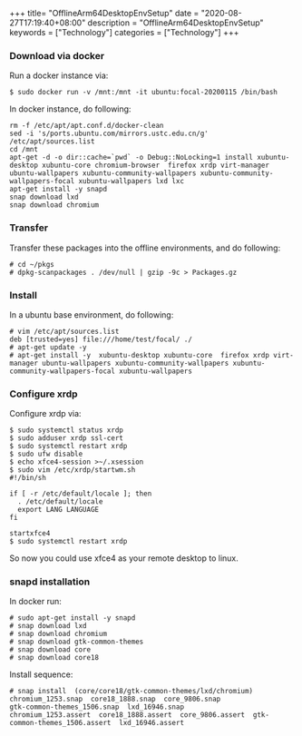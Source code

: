 +++
title= "OfflineArm64DesktopEnvSetup"
date = "2020-08-27T17:19:40+08:00"
description = "OfflineArm64DesktopEnvSetup"
keywords = ["Technology"]
categories = ["Technology"]
+++
### Download via docker
Run a docker instance via:    

```
$ sudo docker run -v /mnt:/mnt -it ubuntu:focal-20200115 /bin/bash
```

In docker instance, do following:   

```
rm -f /etc/apt/apt.conf.d/docker-clean
sed -i 's/ports.ubuntu.com/mirrors.ustc.edu.cn/g' /etc/apt/sources.list
cd /mnt
apt-get -d -o dir::cache=`pwd` -o Debug::NoLocking=1 install xubuntu-desktop xubuntu-core chromium-browser  firefox xrdp virt-manager ubuntu-wallpapers xubuntu-community-wallpapers xubuntu-community-wallpapers-focal xubuntu-wallpapers lxd lxc
apt-get install -y snapd
snap download lxd
snap download chromium

```
### Transfer
Transfer these packages into the offline environments, and do following:    

```
# cd ~/pkgs
# dpkg-scanpackages . /dev/null | gzip -9c > Packages.gz
```
### Install
In a ubuntu base environment, do following:    

```
# vim /etc/apt/sources.list
deb [trusted=yes] file:///home/test/focal/ ./
# apt-get update -y
# apt-get install -y  xubuntu-desktop xubuntu-core  firefox xrdp virt-manager ubuntu-wallpapers xubuntu-community-wallpapers xubuntu-community-wallpapers-focal xubuntu-wallpapers
```

### Configure xrdp
Configure xrdp via:   

```
$ sudo systemctl status xrdp
$ sudo adduser xrdp ssl-cert  
$ sudo systemctl restart xrdp
$ sudo ufw disable
$ echo xfce4-session >~/.xsession
$ sudo vim /etc/xrdp/startwm.sh
#!/bin/sh

if [ -r /etc/default/locale ]; then
  . /etc/default/locale
  export LANG LANGUAGE
fi

startxfce4
$ sudo systemctl restart xrdp
```
So now you could use xfce4 as your remote desktop to linux. 

### snapd installation
In docker run:    

```
# sudo apt-get install -y snapd
# snap download lxd
# snap download chromium
# snap download gtk-common-themes
# snap download core
# snap download core18
```
Install sequence:    

```
# snap install  (core/core18/gtk-common-themes/lxd/chromium)
chromium_1253.snap  core18_1888.snap  core_9806.snap                 gtk-common-themes_1506.snap  lxd_16946.snap
chromium_1253.assert  core18_1888.assert  core_9806.assert  gtk-common-themes_1506.assert  lxd_16946.assert   
```
